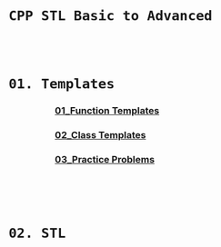# **`CPP STL Basic to Advanced`**

<br>
<br>

# `01. Templates`
###  &nbsp;&nbsp;&nbsp;&nbsp;&nbsp;&nbsp;&nbsp;&nbsp;&nbsp;&nbsp;&nbsp;&nbsp;&nbsp;&nbsp;&nbsp;&nbsp;&nbsp;&nbsp;&nbsp;&nbsp; **[01_Function Templates](./01_Templates/01_Function%20Templates/ "Function Templates")**
###  &nbsp;&nbsp;&nbsp;&nbsp;&nbsp;&nbsp;&nbsp;&nbsp;&nbsp;&nbsp;&nbsp;&nbsp;&nbsp;&nbsp;&nbsp;&nbsp;&nbsp;&nbsp;&nbsp;&nbsp; **[02_Class Templates](./01_Templates/02_Class%20Templates/ "Class Templates")**
###  &nbsp;&nbsp;&nbsp;&nbsp;&nbsp;&nbsp;&nbsp;&nbsp;&nbsp;&nbsp;&nbsp;&nbsp;&nbsp;&nbsp;&nbsp;&nbsp;&nbsp;&nbsp;&nbsp;&nbsp; **[03_Practice Problems](./01_Templates/03_Practice%20Problems/ "Practice Problems")**

<br>
<br>
<br>

# `02. STL`